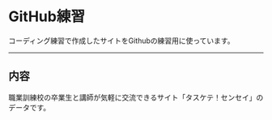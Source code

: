 # GitHub練習
コーディング練習で作成したサイトをGithubの練習用に使っています。

---

## 内容
職業訓練校の卒業生と講師が気軽に交流できるサイト「タスケテ！センセイ」のデータです。
